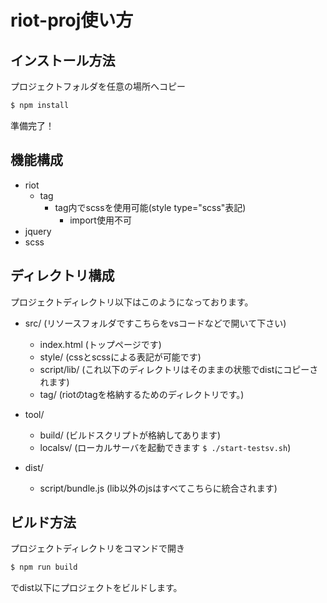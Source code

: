 # riot-proj使い方

## インストール方法
プロジェクトフォルダを任意の場所へコピー

```bash
$ npm install
```

準備完了！

## 機能構成
* riot
    * tag
        * tag内でscssを使用可能(style type="scss"表記)
            * import使用不可
* jquery
* scss

## ディレクトリ構成
プロジェクトディレクトリ以下はこのようになっております。

* src/ (リソースフォルダですこちらをvsコードなどで開いて下さい)
    * index.html (トップページです)
    * style/ (cssとscssによる表記が可能です)
    * script/lib/ (これ以下のディレクトリはそのままの状態でdistにコピーされます)
    * tag/ (riotのtagを格納するためのディレクトリです。)

* tool/
    * build/ (ビルドスクリプトが格納してあります)
    * localsv/ (ローカルサーバを起動できます `$ ./start-testsv.sh`)
* dist/
    * script/bundle.js (lib以外のjsはすべてこちらに統合されます)

## ビルド方法
プロジェクトディレクトリをコマンドで開き

```bash
$ npm run build
```

でdist以下にプロジェクトをビルドします。